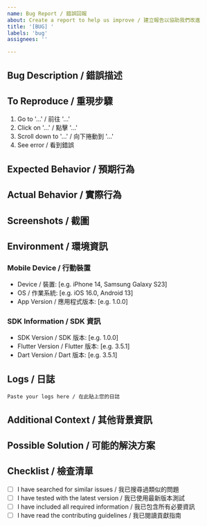 ```yaml
---
name: Bug Report / 錯誤回報
about: Create a report to help us improve / 建立報告以協助我們改進
title: '[BUG] '
labels: 'bug'
assignees: ''

---
```


## Bug Description / 錯誤描述
<!-- A clear and concise description of what the bug is. -->
<!-- 清楚簡潔地描述錯誤是什麼。 -->

## To Reproduce / 重現步驟
<!-- Steps to reproduce the behavior -->
<!-- 重現此行為的步驟 -->

1. Go to '...' / 前往 '...'
2. Click on '...' / 點擊 '...'
3. Scroll down to '...' / 向下捲動到 '...'
4. See error / 看到錯誤

## Expected Behavior / 預期行為
<!-- A clear and concise description of what you expected to happen. -->
<!-- 清楚簡潔地描述您期望發生的事情。 -->

## Actual Behavior / 實際行為
<!-- What actually happened -->
<!-- 實際發生了什麼 -->

## Screenshots / 截圖
<!-- If applicable, add screenshots to help explain your problem. -->
<!-- 如果適用，請新增截圖以幫助解釋您的問題。 -->

## Environment / 環境資訊

### Mobile Device / 行動裝置
- Device / 裝置: [e.g. iPhone 14, Samsung Galaxy S23]
- OS / 作業系統: [e.g. iOS 16.0, Android 13]
- App Version / 應用程式版本: [e.g. 1.0.0]

### SDK Information / SDK 資訊
- SDK Version / SDK 版本: [e.g. 1.0.0]
- Flutter Version / Flutter 版本: [e.g. 3.5.1]
- Dart Version / Dart 版本: [e.g. 3.5.1]

## Logs / 日誌
<!-- Please include relevant logs or error messages -->
<!-- 請包含相關的日誌或錯誤訊息 -->

```
Paste your logs here / 在此貼上您的日誌
```

## Additional Context / 其他背景資訊
<!-- Add any other context about the problem here. -->
<!-- 在此新增有關問題的任何其他背景資訊。 -->

## Possible Solution / 可能的解決方案
<!-- If you have suggestions on how to fix the bug -->
<!-- 如果您對如何修復錯誤有建議 -->

## Checklist / 檢查清單
<!-- Please check the boxes that apply -->
<!-- 請勾選適用的選項 -->

- [ ] I have searched for similar issues / 我已搜尋過類似的問題
- [ ] I have tested with the latest version / 我已使用最新版本測試
- [ ] I have included all required information / 我已包含所有必要資訊
- [ ] I have read the contributing guidelines / 我已閱讀貢獻指南